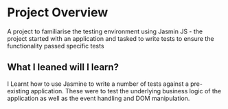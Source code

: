 # Project Overview

A project to familiarise the testing environment using Jasmin JS -  the project started with an application and tasked to write tests to ensure the functionality passed specific tests


## What I leaned will I learn?

I Learnt how to use Jasmine to write a number of tests against a pre-existing application. These were to test the underlying business logic of the application as well as the event handling and DOM manipulation.




